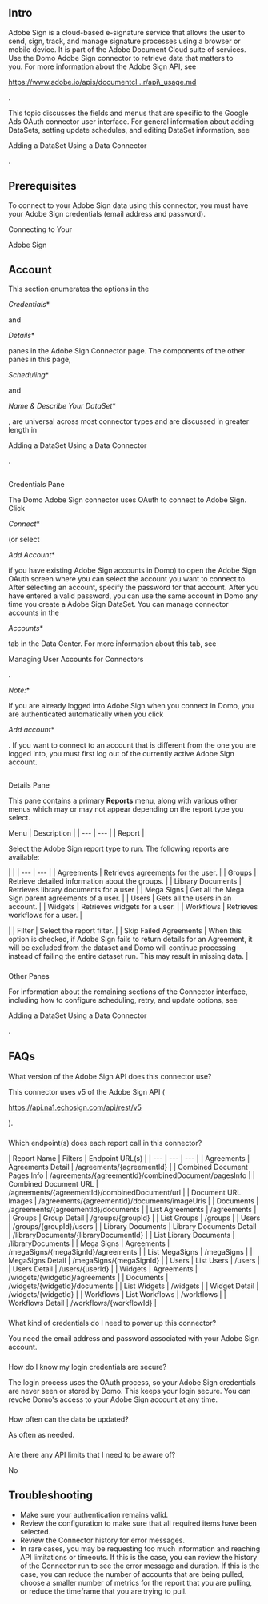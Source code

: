 

Intro
-------

Adobe Sign is a cloud-based e-signature service that allows the user to send, sign, track, and manage signature processes using a browser or mobile device. It is part of the Adobe Document Cloud suite of services. Use the Domo Adobe Sign connector to retrieve data that matters to you. For more information about the Adobe Sign API, see

https://www.adobe.io/apis/documentcl...r/api\_usage.md

.


 This topic discusses the fields and menus that are specific to the Google Ads OAuth connector user interface. For general information about adding DataSets, setting update schedules, and editing DataSet information, see

Adding a DataSet Using a Data Connector

.


 Prerequisites
---------------


 To connect to your Adobe Sign data using this connector, you must have your Adobe Sign credentials (email address and password).

Connecting to Your

Adobe Sign

Account
---------------------------------------------


 This section enumerates the options in the

*Credentials**

and

*Details**

panes in the Adobe Sign Connector page. The components of the other panes in this page,

*Scheduling**

and

*Name & Describe Your DataSet**

, are universal across most connector types and are discussed in greater length in


 Adding a DataSet Using a Data Connector

.

##
 Credentials Pane


 The Domo Adobe Sign connector uses OAuth to connect to Adobe Sign. Click

*Connect**

(or select

*Add Account**

if you have existing Adobe Sign accounts in Domo) to open the Adobe Sign OAuth screen where you can select the account you want to connect to. After selecting an account, specify the password for that account. After you have entered a valid password, you can use the same account in Domo any time you create a Adobe Sign DataSet. You can manage connector accounts in the

*Accounts**

tab in the Data Center. For more information about this tab, see


 Managing User Accounts for Connectors

.

*Note:**

If you are already logged into Adobe Sign when you connect in Domo, you are authenticated automatically when you click

*Add account**

. If you want to connect to an account that is different from the one you are logged into, you must first log out of the currently active Adobe Sign account.

##
 Details Pane

This pane contains a primary
 **Reports**
 menu, along with various other menus which may or may not appear depending on the report type you select.


 Menu
  |
 Description
  |
| --- | --- |
|
 Report
  |

Select the Adobe Sign report type to run. The following reports are available:

  |  |
| --- | --- |
|
 Agreements
  |
 Retrieves agreements for the user.
  |
|
 Groups
  |
 Retrieve detailed information about the groups.
  |
|
 Library Documents
  |
 Retrieves library documents for a user
  |
|
 Mega Signs
  |
 Get all the Mega Sign parent agreements of a user.
  |
|
 Users
  |
 Gets all the users in an account.
  |
|
 Widgets
  |
 Retrieves widgets for a user.
  |
|
 Workflows
  |
 Retrieves workflows for a user.
  |

|
|
 Filter
  |
 Select the report filter.
  |
|
 Skip Failed Agreements
  |
 When this option is checked, if Adobe Sign fails to return details for an Agreement, it will be excluded from the dataset and Domo will continue processing instead of failing the entire dataset run. This may result in missing data.
  |


###
 Other Panes

For information about the remaining sections of the Connector interface, including how to configure scheduling, retry, and update options, see

Adding a DataSet Using a Data Connector

.


 FAQs
------


####

What version of the Adobe Sign API does this connector use?

This connector uses v5 of the Adobe Sign API (

https://api.na1.echosign.com/api/rest/v5

).

###

Which endpoint(s) does each report call in this connector?


|
 Report Name
  |
 Filters
  |
 Endpoint URL(s)
  |
| --- | --- | --- |
|
 Agreements
  |
 Agreements Detail
  |
 /agreements/{agreementId}
  |
|
 Combined Document Pages Info
  |
 /agreements/{agreementId}/combinedDocument/pagesInfo
  |
|
 Combined Document URL
  |
 /agreements/{agreementId}/combinedDocument/url
  |
|
 Document URL Images
  |
 /agreements/{agreementId}/documents/imageUrls
  |
|
 Documents
  |
 /agreements/{agreementId}/documents
  |
|
 List Agreements
  |
 /agreements
  |
|
 Groups
  |
 Group Detail
  |
 /groups/{groupId}
  |
|
 List Groups
  |
 /groups
  |
|
 Users
  |
 /groups/{groupId}/users
  |
|
 Library Documents
  |
 Library Documents Detail
  |
 /libraryDocuments/{libraryDocumentId}
  |
|
 List Library Documents
  |
 /libraryDocuments
  |
|
 Mega Signs
  |
 Agreements
  |
 /megaSigns/{megaSignId}/agreements
  |
|
 List MegaSigns
  |
 /megaSigns
  |
|
 MegaSigns Detail
  |
 /megaSigns/{megaSignId}
  |
|
 Users
  |
 List Users
  |
 /users
  |
|
 Users Detail
  |
 /users/{userId}
  |
|
 Widgets
  |
 Agreements
  |
 /widgets/{widgetId}/agreements
  |
|
 Documents
  |
 /widgets/{widgetId}/documents
  |
|
 List Widgets
  |
 /widgets
  |
|
 Widget Detail
  |
 /widgets/{widgetId}
  |
|
 Workflows
  |
 List Workflows
  |
 /workflows
  |
|
 Workflows Detail
  |
 /workflows/{workflowId}
  |

###

What kind of credentials do I need to power up this connector?

You need the email address and password associated with your Adobe Sign account.

###

How do I know my login credentials are secure?

The login process uses the OAuth process, so your Adobe Sign credentials are never seen or stored by Domo. This keeps your login secure. You can revoke Domo's access to your Adobe Sign account at any time.

###

How often can the data be updated?

As often as needed.

###

Are there any API limits that I need to be aware of?

No

Troubleshooting
-----------------


* Make sure your authentication remains valid.
* Review the configuration to make sure that all required items have been selected.
* Review the Connector history for error messages.
* In rare cases, you may be requesting too much information and reaching API limitations or timeouts. If this is the case, you can review the history of the Connector run to see the error message and duration. If this is the case, you can reduce the number of accounts that are being pulled, choose a smaller number of metrics for the report that you are pulling, or reduce the timeframe that you are trying to pull.



